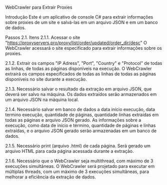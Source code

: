 WebCrawler para Extrair Proxies

Introdução Este é um aplicativo de console C# para extrair informações sobre proxies de um site e salvá-las em um arquivo JSON e em um banco de dados.

Passos 2.1. Itens 2.1.1. Acessar o site "https://proxyservers.pro/proxy/list/order/updated/order_dir/desc" O WebCrawler acessará o site especificado para extrair informações sobre os proxies.

2.1.2. Extrair os campos "IP Adress", "Port", "Country" e "Protocol" de todas as linhas, de todas as páginas disponíveis na execução. O WebCrawler extrairá os campos especificados de todas as linhas de todas as páginas disponíveis no site durante a execução.

2.1.3. Necessário salvar o resultado da extração em arquivo JSON, que deverá ser salvo na máquina. Os dados extraídos serão armazenados em um arquivo JSON na máquina local.

2.1.4. Necessário salvar em banco de dados a data início execução, data termino execução, quantidade de páginas, quantidade linhas extraídas em todas as páginas e arquivo JSON gerado. As informações sobre a execução, como data de início e término, quantidade de páginas e linhas extraídas, e o arquivo JSON gerado serão armazenadas em um banco de dados.

2.1.5. Necessário print (arquivo .html) de cada página. Será gerado um arquivo HTML para cada página acessada durante a extração.

2.1.6. Necessário que o WebCrawler seja multithread, com máximo de 3 execuções simultâneas. O WebCrawler será projetado para executar em múltiplas threads, com um máximo de 3 execuções simultâneas, para melhorar a eficiência da extração de dados.
